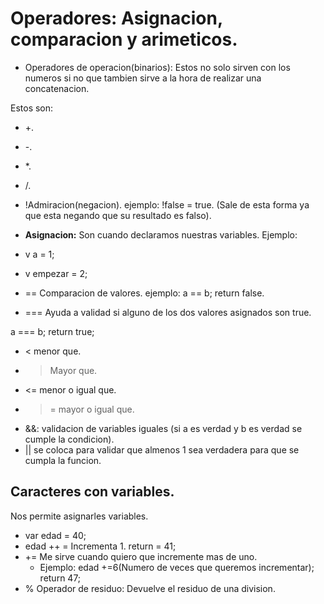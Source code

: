 # Operadores: Asignacion, comparacion y arimeticos.

* Operadores de operacion(binarios):
Estos no solo sirven con los numeros si no que tambien sirve a la hora de realizar una concatenacion.

Estos son:

* +.
* -.
* *.
* /.
* !Admiracion(negacion).
ejemplo:
!false = true. (Sale de esta forma ya que esta negando que su resultado es falso).


* **Asignacion:** Son cuando declaramos nuestras variables.
Ejemplo:
* v a = 1;
* v empezar = 2;

* == Comparacion de valores.
ejemplo:
a == b;
return false.

* === Ayuda a validad si alguno de los dos valores asignados son true.

a === b;
return true;

* < menor que.
* > Mayor que.
* <= menor o igual que.
* >= mayor o igual que.
* &&: validacion de variables iguales (si a es verdad y b es verdad se cumple la condicion).
* || se coloca para validar que almenos 1 sea verdadera para que se cumpla la funcion.

## Caracteres con variables.

Nos permite asignarles variables.

* var edad = 40;
* edad ++ = Incrementa 1.
return = 41;
* += Me sirve cuando quiero que incremente mas de uno.
   + Ejemplo:
   edad +=6(Numero de veces que queremos incrementar);
   return 47;
* % Operador de residuo: Devuelve el residuo de una division.





